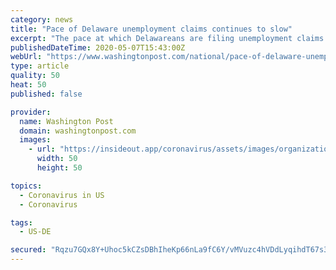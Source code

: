 ```yaml
---
category: news
title: "Pace of Delaware unemployment claims continues to slow"
excerpt: "The pace at which Delawareans are filing unemployment claims amid the coronavirus epidemic is continuing to decline steadily but still remains at an unprecedented level"
publishedDateTime: 2020-05-07T15:43:00Z
webUrl: "https://www.washingtonpost.com/national/pace-of-delaware-unemployment-claims-continues-to-slow/2020/05/07/57fa3c2c-9078-11ea-9322-a29e75effc93_story.html"
type: article
quality: 50
heat: 50
published: false

provider:
  name: Washington Post
  domain: washingtonpost.com
  images:
    - url: "https://insideout.app/coronavirus/assets/images/organizations/washingtonpost.com-50x50.jpg"
      width: 50
      height: 50

topics:
  - Coronavirus in US
  - Coronavirus

tags:
  - US-DE

secured: "Rqzu7GQx8Y+Uhoc5kCZsDBhIheKp66nLa9fC6Y/vMVuzc4hVDdLyqihdT67s3NO/QygfGR6E67VnMZsj8UV3811rG4jcNxnBhNj5Kat0EGy5epHa8hmBNXMChn+3SvXrUAqvJzmf7MiZqrA7d8xkj8qfvToPF/ACDKLak+gHenVfkznDkvLtViZNhn1sjKwe9jeLFe9/9w0yWJLp6ho/cI2njpPgNVyZlVvghItwOcCIdKZjvlIy/tl8AyAtR7kTwSowAJZ2+TFUL080iMdNO/m9/sToZP1ues3iWRmTzams33y3qLX1eAyCQklyh2SO;lPRcbRBzrcXfApCaZqWlrw=="
---
```


